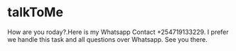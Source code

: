 # talkToMe
How are you roday?.Here is my Whatsapp Contact +254719133229. I prefer we handle this task and all questions over Whatsapp.
See you there.
